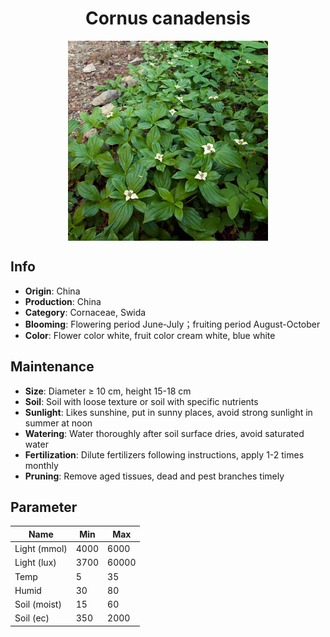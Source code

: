 <h1 align='center'>Cornus canadensis</h1>
<p align="center">
    <img 
        align='center'
        width='320'
        src="../images/cornus canadensis.png" 
        alt='Cornus canadensis' />
</p>

## Info

 - **Origin**: China
 - **Production**: China
 - **Category**: Cornaceae, Swida
 - **Blooming**: Flowering period June-July；fruiting period August-October
 - **Color**: Flower color white, fruit color cream white, blue white

## Maintenance

 - **Size**: Diameter ≥ 10 cm, height 15-18 cm
 - **Soil**: Soil with loose texture or soil with specific nutrients
 - **Sunlight**: Likes sunshine, put in sunny places, avoid strong sunlight in summer at noon
 - **Watering**: Water thoroughly after soil surface dries, avoid saturated water
 - **Fertilization**: Dilute fertilizers following instructions, apply 1-2 times monthly
 - **Pruning**: Remove aged tissues, dead and pest branches timely

## Parameter

| Name         | Min  | Max   |
|--------------|------|-------|
| Light (mmol) | 4000 | 6000  |
| Light (lux)  | 3700 | 60000 |
| Temp         | 5    | 35    |
| Humid        | 30   | 80    |
| Soil (moist) | 15   | 60    |
| Soil (ec)    | 350  | 2000  |